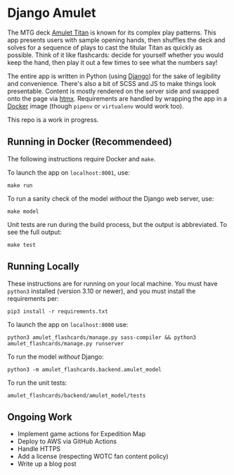 # Django Amulet

The MTG deck [Amulet Titan][mtggoldfish] is known for its complex play patterns. 
This app presents users with sample opening hands, then shuffles the deck and solves for a sequence of plays to cast the titular Titan as quickly as possible. 
Think of it like flashcards: decide for yourself whether you would keep the hand, then play it out a few times to see what the numbers say!

The entire app is written in Python (using [Django][django]) for the sake of legibility and convenience.
There's also a bit of SCSS and JS to make things look presentable.
Content is mostly rendered on the server side and swapped onto the page via [htmx][htmx]. 
Requirements are handled by wrapping the app in a [Docker][docker] image (though `pipenv` or `virtualenv` would work too). 

This repo is a work in progress. 

## Running in Docker (Recommendeed)

The following instructions require Docker and `make`.

To launch the app on `localhost:8001`, use:
```
make run
```

To run a sanity check of the model *without* the Django web server, use:
```
make model
```

Unit tests are run during the build process, but the output is abbreviated. To see the full output:
```
make test
```

## Running Locally

These instructions are for running on your local machine. You must have `python3` installed (version 3.10 or newer), and you must install the requirements per:
```
pip3 install -r requirements.txt
```

To launch the app on `localhost:8000` use:
```
python3 amulet_flashcards/manage.py sass-compiler && python3 amulet_flashcards/manage.py runserver
```

To run the model *without* Django:
```
python3 -m amulet_flashcards.backend.amulet_model
```

To run the unit tests:
```
amulet_flashcards/backend/amulet_model/tests
```

## Ongoing Work

- Implement game actions for Expedition Map
- Deploy to AWS via GitHub Actions
- Handle HTTPS
- Add a license (respecting WOTC fan content policy)
- Write up a blog post

[docker]: https://www.docker.com/
[mtggoldfish]: https://www.mtggoldfish.com/archetype/amulet-titan
[django]: https://www.djangoproject.com/
[github]: https://github.com/charles-uno/django-amulet
[blog]: https://charles.uno/amulet-simulation
[htmx]: https://htpx.org
